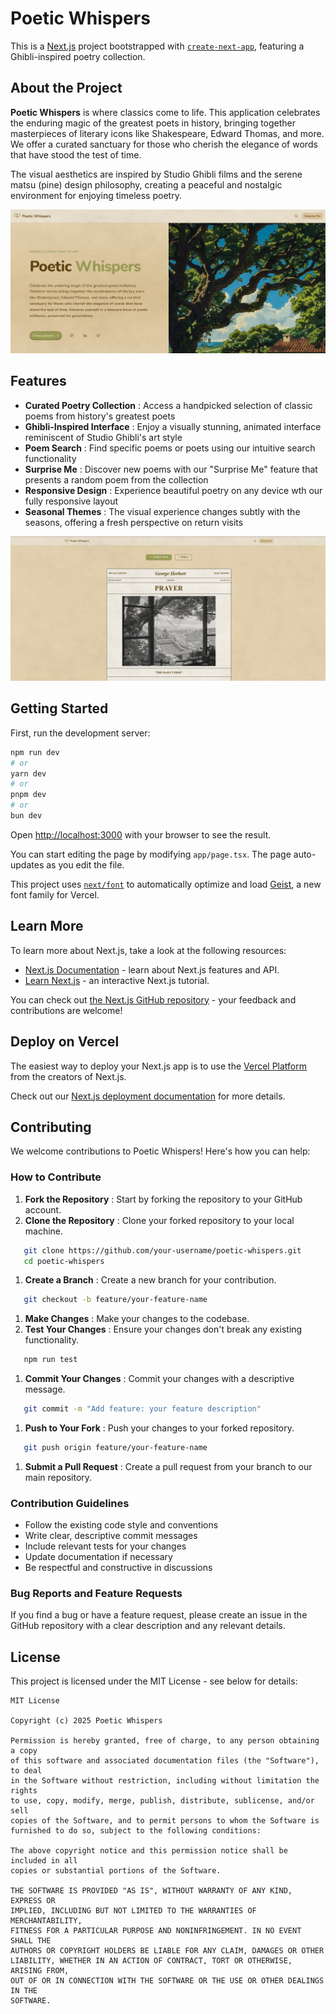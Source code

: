 # Poetic Whispers

This is a [Next.js](https://nextjs.org/) project bootstrapped with [`create-next-app`](https://nextjs.org/docs/app/api-reference/cli/create-next-app), featuring a Ghibli-inspired poetry collection.

## About the Project

**Poetic Whispers** is where classics come to life. This application celebrates the enduring magic of the greatest poets in history, bringing together masterpieces of literary icons like Shakespeare, Edward Thomas, and more. We offer a curated sanctuary for those who cherish the elegance of words that have stood the test of time.

The visual aesthetics are inspired by Studio Ghibli films and the serene matsu (pine) design philosophy, creating a peaceful and nostalgic environment for enjoying timeless poetry.

![1745153691587](image/README/1745153691587.png)

## Features

* **Curated Poetry Collection** : Access a handpicked selection of classic poems from history's greatest poets
* **Ghibli-Inspired Interface** : Enjoy a visually stunning, animated interface reminiscent of Studio Ghibli's art style
* **Poem Search** : Find specific poems or poets using our intuitive search functionality
* **Surprise Me** : Discover new poems with our "Surprise Me" feature that presents a random poem from the collection
* **Responsive Design** : Experience beautiful poetry on any device wth our fully responsive layout
* **Seasonal Themes** : The visual experience changes subtly with the seasons, offering a fresh perspective on return visits

![1745153686274](image/README/1745153686274.png)

## Getting Started

First, run the development server:

```bash
npm run dev
# or
yarn dev
# or
pnpm dev
# or
bun dev
```

Open [http://localhost:3000](http://localhost:3000/) with your browser to see the result.

You can start editing the page by modifying `app/page.tsx`. The page auto-updates as you edit the file.

This project uses [`next/font`](https://nextjs.org/docs/app/building-your-application/optimizing/fonts) to automatically optimize and load [Geist](https://vercel.com/font), a new font family for Vercel.

## Learn More

To learn more about Next.js, take a look at the following resources:

* [Next.js Documentation](https://nextjs.org/docs) - learn about Next.js features and API.
* [Learn Next.js](https://nextjs.org/learn) - an interactive Next.js tutorial.

You can check out [the Next.js GitHub repository](https://github.com/vercel/next.js) - your feedback and contributions are welcome!

## Deploy on Vercel

The easiest way to deploy your Next.js app is to use the [Vercel Platform](https://vercel.com/new?utm_medium=default-template&filter=next.js&utm_source=create-next-app&utm_campaign=create-next-app-readme) from the creators of Next.js.

Check out our [Next.js deployment documentation](https://nextjs.org/docs/app/building-your-application/deploying) for more details.

## Contributing

We welcome contributions to Poetic Whispers! Here's how you can help:

### How to Contribute

1. **Fork the Repository** : Start by forking the repository to your GitHub account.
2. **Clone the Repository** : Clone your forked repository to your local machine.

```bash
   git clone https://github.com/your-username/poetic-whispers.git
   cd poetic-whispers
```

1. **Create a Branch** : Create a new branch for your contribution.

```bash
   git checkout -b feature/your-feature-name
```

1. **Make Changes** : Make your changes to the codebase.
2. **Test Your Changes** : Ensure your changes don't break any existing functionality.

```bash
   npm run test
```

1. **Commit Your Changes** : Commit your changes with a descriptive message.

```bash
   git commit -m "Add feature: your feature description"
```

1. **Push to Your Fork** : Push your changes to your forked repository.

```bash
   git push origin feature/your-feature-name
```

1. **Submit a Pull Request** : Create a pull request from your branch to our main repository.

### Contribution Guidelines

* Follow the existing code style and conventions
* Write clear, descriptive commit messages
* Include relevant tests for your changes
* Update documentation if necessary
* Be respectful and constructive in discussions

### Bug Reports and Feature Requests

If you find a bug or have a feature request, please create an issue in the GitHub repository with a clear description and any relevant details.

## License

This project is licensed under the MIT License - see below for details:

```
MIT License

Copyright (c) 2025 Poetic Whispers

Permission is hereby granted, free of charge, to any person obtaining a copy
of this software and associated documentation files (the "Software"), to deal
in the Software without restriction, including without limitation the rights
to use, copy, modify, merge, publish, distribute, sublicense, and/or sell
copies of the Software, and to permit persons to whom the Software is
furnished to do so, subject to the following conditions:

The above copyright notice and this permission notice shall be included in all
copies or substantial portions of the Software.

THE SOFTWARE IS PROVIDED "AS IS", WITHOUT WARRANTY OF ANY KIND, EXPRESS OR
IMPLIED, INCLUDING BUT NOT LIMITED TO THE WARRANTIES OF MERCHANTABILITY,
FITNESS FOR A PARTICULAR PURPOSE AND NONINFRINGEMENT. IN NO EVENT SHALL THE
AUTHORS OR COPYRIGHT HOLDERS BE LIABLE FOR ANY CLAIM, DAMAGES OR OTHER
LIABILITY, WHETHER IN AN ACTION OF CONTRACT, TORT OR OTHERWISE, ARISING FROM,
OUT OF OR IN CONNECTION WITH THE SOFTWARE OR THE USE OR OTHER DEALINGS IN THE
SOFTWARE.
```
